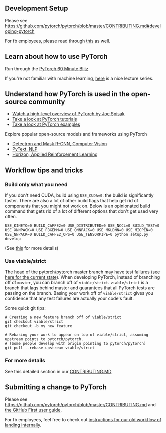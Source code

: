 ## Development Setup

Please see https://github.com/pytorch/pytorch/blob/master/CONTRIBUTING.md#developing-pytorch

For fb employees, please read through [this](https://www.internalfb.com/intern/wiki/PyTorch/PyTorchDev/Workflow/PyTorch_environment_setup/) as well.

## Learn about how to use PyTorch

Run through the [PyTorch 60 Minute Blitz](https://pytorch.org/tutorials/beginner/deep_learning_60min_blitz.html)

If you're not familiar with machine learning, [here](https://www.youtube.com/playlist?list=PLC1qU-LWwrF64f4QKQT-Vg5Wr4qEE1Zxk) is a nice lecture series.

## Understand how PyTorch is used in the open-source community

* [Watch a high-level overview of PyTorch by Joe Spisak](https://youtu.be/5h1Ot2dPi2E?t=1393)
* [Take a look at PyTorch tutorials](https://pytorch.org/tutorials/)
* [Take a look at PyTorch examples](https://github.com/pytorch/examples)

Explore popular open-source models and frameworks using PyTorch
   * [Detectron and Mask R-CNN, Computer Vision](https://github.com/facebookresearch/maskrcnn-benchmark)
   * [PyText, NLP](https://github.com/facebookresearch/pytext)
   * [Horizon, Applied Reinforcement Learning](https://github.com/facebookresearch/Horizon)

## Workflow tips and tricks

### Build only what you need

If you don't need CUDA, build using `USE_CUDA=0`: the build is significantly faster. There are also a lot of other build flags that help get rid of components that you might not work on. Below is an opinionated build command that gets rid of a lot of different options that don't get used very often.
```
USE_KINETO=0 BUILD_CAFFE2=0 USE_DISTRIBUTED=0 USE_NCCL=0 BUILD_TEST=0 USE_XNNPACK=0 USE_FBGEMM=0 USE_QNNPACK=0 USE_MKLDNN=0 USE_MIOPEN=0 USE_NNPACK=0 BUILD_CAFFE2_OPS=0 USE_TENSORPIPE=0 python setup.py develop
```

(See [this](https://github.com/pytorch/pytorch/blob/master/CONTRIBUTING.md#build-only-what-you-need) for more details)


### Use viable/strict

The head of the pytorch/pytorch master branch may have test failures ([see here for the current state](https://hud.pytorch.org/)). When developing PyTorch, instead of branching off of `master`, you can branch off of `viable/strict`. `viable/strict` is a branch that lags behind master and guarantees that all PyTorch tests are passing on the branch. Basing your work off of `viable/strict` gives you confidence that any test failures are actually your code's fault.

Some quick git tips:
```
# Creating a new feature branch off of viable/strict
git checkout viable/strict
git checkout -b my_new_feature

# Rebasing your work to appear on top of viable/strict, assuming upstream points to pytorch/pytorch.
# (Some people develop with origin pointing to pytorch/pytorch)
git pull --rebase upstream viable/strict
```
### For more details

See this detailed section in our [CONTRIBUTING.MD](https://github.com/pytorch/pytorch/blob/master/CONTRIBUTING.md#c-development-tips)

## Submitting a change to PyTorch

Please see https://github.com/pytorch/pytorch/blob/master/CONTRIBUTING.md and [the GitHub First user guide](https://docs.google.com/document/d/1ZL55DvvnBwGqkyjrDRoQNK7ZCYeu7e2U4vi1O36c53I/edit).

For fb employees, feel free to check out [instructions for our old workflow of landing internally](https://fb.quip.com/Qym6ATnVdb5O).